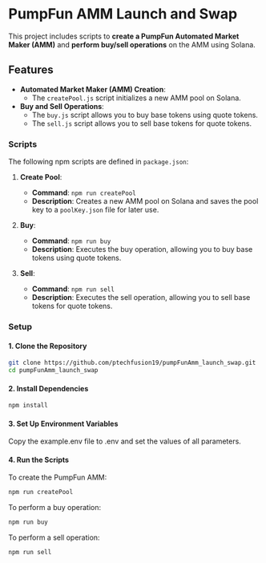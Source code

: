 # PumpFun AMM Launch and Swap

This project includes scripts to **create a PumpFun Automated Market Maker (AMM)** and **perform buy/sell operations** on the AMM using Solana.

## Features

- **Automated Market Maker (AMM) Creation**:
  - The `createPool.js` script initializes a new AMM pool on Solana.
- **Buy and Sell Operations**:
  - The `buy.js` script allows you to buy base tokens using quote tokens.
  - The `sell.js` script allows you to sell base tokens for quote tokens.

### Scripts

The following npm scripts are defined in `package.json`:

1. **Create Pool**:

   - **Command**: `npm run createPool`
   - **Description**: Creates a new AMM pool on Solana and saves the pool key to a `poolKey.json` file for later use.

2. **Buy**:

   - **Command**: `npm run buy`
   - **Description**: Executes the buy operation, allowing you to buy base tokens using quote tokens.

3. **Sell**:
   - **Command**: `npm run sell`
   - **Description**: Executes the sell operation, allowing you to sell base tokens for quote tokens.

### Setup

#### 1. **Clone the Repository**

```bash
git clone https://github.com/ptechfusion19/pumpFunAmm_launch_swap.git
cd pumpFunAmm_launch_swap

```

#### 2. **Install Dependencies**

```bash
npm install
```

#### 3. **Set Up Environment Variables**

Copy the example.env file to .env and set the values of all parameters.

#### 4. Run the Scripts

To create the PumpFun AMM:

```bash
npm run createPool

```

To perform a buy operation:

```bash
npm run buy
```

To perform a sell operation:

```bash
npm run sell

```
